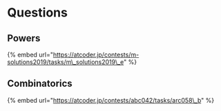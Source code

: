 # Questions

## Powers

{% embed url="https://atcoder.jp/contests/m-solutions2019/tasks/m\_solutions2019\_e" %}

## Combinatorics

{% embed url="https://atcoder.jp/contests/abc042/tasks/arc058\_b" %}



